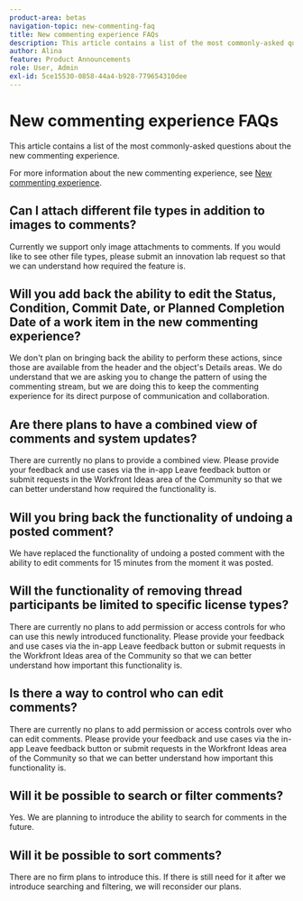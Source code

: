 ```yaml
---
product-area: betas
navigation-topic: new-commenting-faq
title: New commenting experience FAQs
description: This article contains a list of the most commonly-asked questions about the new commenting experience.
author: Alina
feature: Product Announcements
role: User, Admin
exl-id: 5ce15530-0858-44a4-b928-779654310dee
---
```

# New commenting experience FAQs

This article contains a list of the most commonly-asked questions about the new commenting experience. 

For more information about the new commenting experience, see [New commenting experience](../../betas/new-commenting-experience-beta/unified-commenting-experience.md).

## Can I attach different file types in addition to images to comments? 

Currently we support only image attachments to comments. If you would like to see other file types, please submit an innovation lab request so that we can understand how required the feature is. 

## Will you add back the ability to edit the Status, Condition, Commit Date, or Planned Completion Date of a work item in the new commenting experience? 

We don't plan on bringing back the ability to perform these actions, since those are available from the header and the object's Details areas. We do understand that we are asking you to change the pattern of using the commenting stream, but we are doing this to keep the commenting experience for its direct purpose of communication and collaboration. 

## Are there plans to have a combined view of comments and system updates? 

There are currently no plans to provide a combined view. Please provide your feedback and use cases via the in-app Leave feedback button or submit requests in the Workfront Ideas area of the Community so that we can better understand how required the functionality is. 

## Will you bring back the functionality of undoing a posted comment?

We have replaced the functionality of undoing a posted comment with the ability to edit comments for 15 minutes from the moment it was posted. 

## Will the functionality of removing thread participants be limited to specific license types? 

There are currently no plans to add permission or access controls for who can use this newly introduced functionality. Please provide your feedback and use cases via the in-app Leave feedback button or submit requests in the Workfront Ideas area of the Community so that we can better understand how important this functionality is. 

## Is there a way to control who can edit comments? 

There are currently no plans to add permission or access controls over who can edit comments. Please provide your feedback and use cases via the in-app Leave feedback button or submit requests in the Workfront Ideas area of the Community so that we can better understand how important this functionality is.

## Will it be possible to search or filter comments? 

Yes. We are planning to introduce the ability to search for comments in the future. 

## Will it be possible to sort comments? 

There are no firm plans to introduce this. If there is still need for it after we introduce searching and filtering, we will reconsider our plans.
